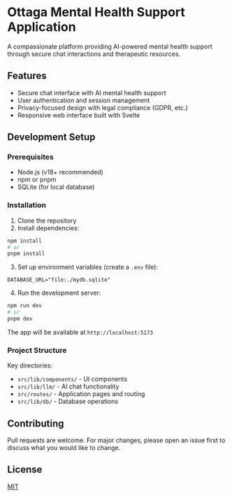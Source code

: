 # Ottaga Mental Health Support Application

A compassionate platform providing AI-powered mental health support through secure chat interactions and therapeutic resources.

## Features

- Secure chat interface with AI mental health support
- User authentication and session management
- Privacy-focused design with legal compliance (GDPR, etc.)
- Responsive web interface built with Svelte

## Development Setup

### Prerequisites
- Node.js (v18+ recommended)
- npm or pnpm
- SQLite (for local database)

### Installation
1. Clone the repository
2. Install dependencies:
```bash
npm install
# or
pnpm install
```

3. Set up environment variables (create a `.env` file):
```env
DATABASE_URL="file:./mydb.sqlite"
```

4. Run the development server:
```bash
npm run dev
# or
pnpm dev
```

The app will be available at `http://localhost:5173`

### Project Structure
Key directories:
- `src/lib/components/` - UI components
- `src/lib/llm/` - AI chat functionality
- `src/routes/` - Application pages and routing
- `src/lib/db/` - Database operations

## Contributing
Pull requests are welcome. For major changes, please open an issue first to discuss what you would like to change.

## License
[MIT](https://choosealicense.com/licenses/mit/)
